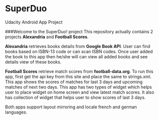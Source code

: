 # SuperDuo
Udacity Android App Project

###Welcome to the SuperDuo! project
This repository actually contains 2 projects **Alexandria** and **Football Scores**.

**Alexandria** retrieves books details from **Google Book API**. User can find books based on ISBN-13 code or can scan ISBN codes. 
Once user added the book to this app then he/she will can view all added books and see details view of these books.

**Football Scores** retrieve match scores from **football-data.org**. To run this app, first get the api key from this site and place the same to strings.xml.
This app shows the scores of matches for last 3 days and upcoming matches of next two days. 
This app has two types of widget which helps user to place widget on home screen and view latest match scores.
It also has collection of widget that helps user to show scores of last 3 days.

Both apps support layout mirroring and locale french and german languages.

